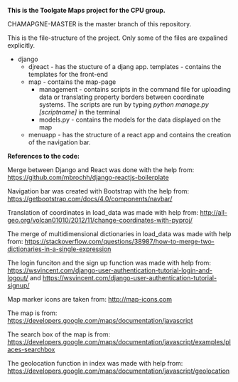 <b>This is the Toolgate Maps project for the CPU group.</b>

CHAMAPGNE-MASTER is the master branch of this repository.

This is the file-structure of the project. Only some of the files are expalined explicitly. 
- django
    - djreact - has the stucture of a djang app. 
        templates - contains the templates for the front-end
    - map - contains the map-page
        - management - contains scripts in the command file for uploading data or translating property borders between coordinate systems. The scripts are run by typing *python manage.py [scriptname]* in the terminal
        - models.py - contains the models for the data displayed on the map
    - menuapp - has the structure of a react app and contains the creation of the navigation bar. 


<b>References to the code:</b>

Merge between Django and React was done with the help from: 
https://github.com/mbrochh/django-reactjs-boilerplate

Navigation bar was created with Bootstrap with the help from: 
https://getbootstrap.com/docs/4.0/components/navbar/

Translation of coordinates in load_data was made with help from:
http://all-geo.org/volcan01010/2012/11/change-coordinates-with-pyproj/ 

The merge of multidimensional dictionaries in load_data was made with help from:
https://stackoverflow.com/questions/38987/how-to-merge-two-dictionaries-in-a-single-expression

The login funciton and the sign up function was made with help from:
https://wsvincent.com/django-user-authentication-tutorial-login-and-logout/
and 
https://wsvincent.com/django-user-authentication-tutorial-signup/

Map marker icons are taken from:
http://map-icons.com

The map is from:
https://developers.google.com/maps/documentation/javascript

The search box of the map is from:
https://developers.google.com/maps/documentation/javascript/examples/places-searchbox

The geolocation function in index was made with help from:
https://developers.google.com/maps/documentation/javascript/geolocation
